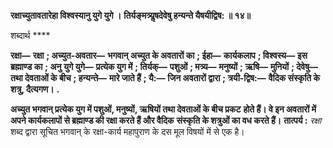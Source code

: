 **रक्षाच्युतावतारेहा विश्वस्यानु युगे युगे ।** **तिर्यङ्मत्र्यॢषदेवेषु हन्यन्ते यैषयीद्विष: ॥ १४॥** 

शब्दार्थ **** 

**रक्षा—** **रक्षा** **; अच्युत-अवतार—** **भगवान् अच्युत के अवतारों का** **; ईहा—** **कार्यकलाप** **; विश्वस्य—** **इस ब्रह्माण्ड का** **; अनु** **युगे युगे—** **प्रत्येक युग में** **; तिर्यक्—** **पशुओं** **; मत्र्य—** **मनुष्यों** **; ऋषि—** **मुनियों** **; देवेषु—** **तथा देवताओं के बीच** **; हन्यन्ते—** **मारे जाते हैं** **; यै:—** **जिन अवतारों द्वारा** **; त्रयी-द्विष:—** **वैदिक संस्कृति के शत्रु, दैत्यगण।** **.** 

**अच्युत भगवान् प्रत्येक युग में पशुओं, मनुष्यों, ऋषियों तथा देवताओं के बीच प्रकट** **होते हैं। वे इन अवतारों में अपने कार्यकलापों से ब्रह्माण्ड की रक्षा करते हैं और वैदिक** **संस्कृति के शत्रुओं का वध करते हैं।** **तात्पर्य :** *रक्षा* शब्द द्वारा सूचित भगवान् के रक्षा-कार्य महापुराण के दस मूल विषयों में से एक है।  